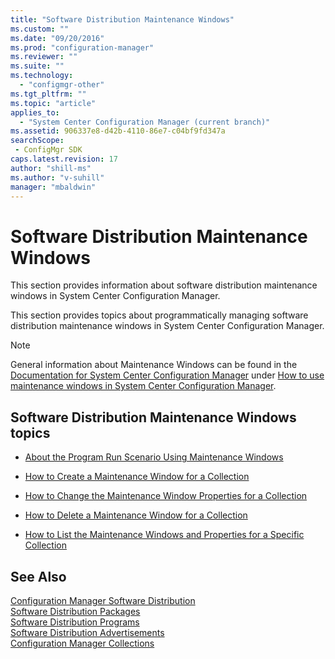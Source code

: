 ```yaml
---
title: "Software Distribution Maintenance Windows"
ms.custom: ""
ms.date: "09/20/2016"
ms.prod: "configuration-manager"
ms.reviewer: ""
ms.suite: ""
ms.technology:
  - "configmgr-other"
ms.tgt_pltfrm: ""
ms.topic: "article"
applies_to:
  - "System Center Configuration Manager (current branch)"
ms.assetid: 906337e8-d42b-4110-86e7-c04bf9fd347asearchScope: - ConfigMgr SDK
caps.latest.revision: 17
author: "shill-ms"
ms.author: "v-suhill"
manager: "mbaldwin"
---
```

# Software Distribution Maintenance Windows
This section provides information about software distribution maintenance windows in System Center Configuration Manager.  

 This section provides topics about programmatically managing software distribution maintenance windows in System Center Configuration Manager.  

> [!NOTE]
>  General information about Maintenance Windows can be found in the [Documentation for System Center Configuration Manager](https://technet.microsoft.com/en-us/library/mt346023.aspx) under [How to use maintenance windows in System Center Configuration Manager](https://technet.microsoft.com/en-us/library/mt629354.aspx).  

## Software Distribution Maintenance Windows topics  

-   [About the Program Run Scenario Using Maintenance Windows](../../../../develop/core/servers/configure/about-maintenance-windows.md)  

-   [How to Create a Maintenance Window for a Collection](../../../../develop/core/servers/configure/how-to-create-a-maintenance-window-for-a-collection.md)  

-   [How to Change the Maintenance Window Properties for a Collection](../../../../develop/core/servers/configure/how-to-change-the-maintenance-window-properties-for-a-collection.md)  

-   [How to Delete a Maintenance Window for a Collection](../../../../develop/core/servers/configure/how-to-delete-a-maintenance-window-for-a-collection.md)  

-   [How to List the Maintenance Windows and Properties for a Specific Collection](../../../../develop/core/servers/configure/how-to-list-the-maintenance-windows-and-properties-for-a-specific-collection.md)  

## See Also  
 [Configuration Manager Software Distribution](../../../../develop/core/servers/configure/software-distribution.md)   
 [Software Distribution Packages](../../../../develop/core/servers/configure/software-distribution-packages.md)   
 [Software Distribution Programs](../../../../develop/core/servers/configure/software-distribution-programs.md)   
 [Software Distribution Advertisements](../../../../develop/core/servers/configure/software-distribution-advertisements.md)   
 [Configuration Manager Collections](../../../../develop/core/clients/collections/collections.md)

